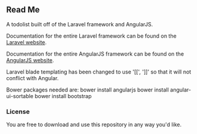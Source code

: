 ## Read Me

A todolist built off of the Laravel framework and AngularJS.

Documentation for the entire Laravel framework can be found on the [Laravel website](http://laravel.com/docs).

Documentation for the entire AngularJS framework can be found on the [AngularJS website](https://docs.angularjs.org/api).

Laravel blade templating has been changed to use '[[', ']]' so that it will not conflict with Angular.

Bower packages needed are:
	bower install angularjs
	bower install angular-ui-sortable
	bower install bootstrap


### License

You are free to download and use this repository in any way you'd like.